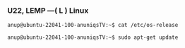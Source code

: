 ### U22, LEMP —( L ) Linux

`anup@ubuntu-22041-100-anuniqsTV:~$ cat /etc/os-release`

`anup@ubuntu-22041-100-anuniqsTV:~$ sudo apt-get update`
